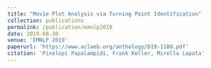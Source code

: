 ```yaml
---
title: "Movie Plot Analysis via Turning Point Identification"
collection: publications
permalink: /publication/emnlp2019
date: 2019-08-30
venue: 'EMNLP 2019'
paperurl: 'https://www.aclweb.org/anthology/D19-1180.pdf'
citation: 'Pinelopi Papalampidi, Frank Keller, Mirella Lapata'
---
```

